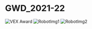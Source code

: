 # GWD_2021-22
![VEX Award](https://github.com/gateTang/VEX-Robotics-GWD-Robot-Code/blob/6e76a8e630ab3abcfa1249747223c8cfeaaf089c/readme_img/IMG_1179%20(2).jpg)
![RobotImg1](https://github.com/gateTang/VEX-Robotics-GWD-Robot-Code/blob/6e76a8e630ab3abcfa1249747223c8cfeaaf089c/readme_img/IMG_6414.JPG)
![RobotImg2](https://github.com/gateTang/VEX-Robotics-GWD-Robot-Code/blob/6e76a8e630ab3abcfa1249747223c8cfeaaf089c/readme_img/20220319_163831.jpg)
